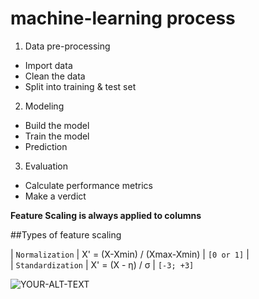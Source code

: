 # machine-learning process
1. Data pre-processing
  * Import data
  * Clean the data
  * Split into training & test set
2. Modeling
  * Build the model
  * Train the model
  * Prediction
3. Evaluation
  * Calculate performance metrics
  * Make a verdict

**Feature Scaling is always applied to columns** <br>

##Types of feature scaling <br>

| `Normalization` | X' = (X-Xmin) / (Xmax-Xmin) | `[0 or 1]` | <br>
| `Standardization` | X' = (X - η) / σ | `[-3; +3]`

<picture>
 <source media="(prefers-color-scheme: dark)" srcset="YOUR-DARKMODE-IMAGE">
 <source media="(prefers-color-scheme: light)" srcset="YOUR-LIGHTMODE-IMAGE">
 <img alt="YOUR-ALT-TEXT" src="YOUR-DEFAULT-IMAGE">
</picture>

